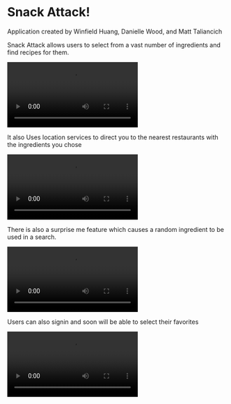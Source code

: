 # Snack Attack!
Application created by Winfield Huang, Danielle Wood, and Matt Taliancich

Snack Attack allows users to select from a vast number of ingredients and find recipes for them.

![input-ingredients](assets/images/input-ingredients.webm? "input-ingredients")

It also Uses location services to direct you to the nearest restaurants with the ingredients you chose

![location-service](assets/images/location-service.webm? "location-service")

There is also a surprise me feature which causes a random ingredient to be used in a search.

![surprise](assets/images/surprise.webm? "surprise")

Users can also signin and soon will be able to select their favorites

![sign-in](assets/images/sign-in.webm? "sign-in")
